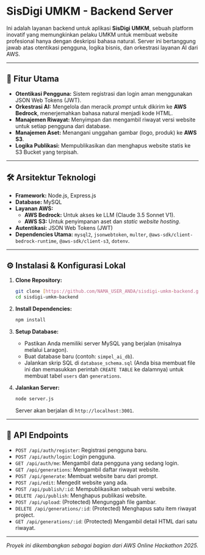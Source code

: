 # SisDigi UMKM - Backend Server

Ini adalah layanan backend untuk aplikasi **SisDigi UMKM**, sebuah platform inovatif yang memungkinkan pelaku UMKM untuk membuat website profesional hanya dengan deskripsi bahasa natural. Server ini bertanggung jawab atas otentikasi pengguna, logika bisnis, dan orkestrasi layanan AI dari AWS.

---

## 🚀 Fitur Utama

- **Otentikasi Pengguna:** Sistem registrasi dan login aman menggunakan JSON Web Tokens (JWT).
- **Orkestrasi AI:** Mengelola dan meracik *prompt* untuk dikirim ke **AWS Bedrock**, menerjemahkan bahasa natural menjadi kode HTML.
- **Manajemen Riwayat:** Menyimpan dan mengambil riwayat versi website untuk setiap pengguna dari database.
- **Manajemen Aset:** Menangani unggahan gambar (logo, produk) ke **AWS S3**.
- **Logika Publikasi:** Mempublikasikan dan menghapus website statis ke S3 Bucket yang terpisah.

---

## 🛠️ Arsitektur Teknologi

- **Framework:** Node.js, Express.js
- **Database:** MySQL
- **Layanan AWS:**
  - **AWS Bedrock:** Untuk akses ke LLM (Claude 3.5 Sonnet V1).
  - **AWS S3:** Untuk penyimpanan aset dan *static website hosting*.
- **Autentikasi:** JSON Web Tokens (JWT)
- **Dependencies Utama:** `mysql2`, `jsonwebtoken`, `multer`, `@aws-sdk/client-bedrock-runtime`, `@aws-sdk/client-s3`, `dotenv`.

---

## ⚙️ Instalasi & Konfigurasi Lokal

1.  **Clone Repository:**
    ```bash
    git clone [https://github.com/NAMA_USER_ANDA/sisdigi-umkm-backend.git](https://github.com/NAMA_USER_ANDA/sisdigi-umkm-backend.git)
    cd sisdigi-umkm-backend
    ```

2.  **Install Dependencies:**
    ```bash
    npm install
    ```

3.  **Setup Database:**
    - Pastikan Anda memiliki server MySQL yang berjalan (misalnya melalui Laragon).
    - Buat database baru (contoh: `simpel_ai_db`).
    - Jalankan skrip SQL di `database_schema.sql` (Anda bisa membuat file ini dan memasukkan perintah `CREATE TABLE` ke dalamnya) untuk membuat tabel `users` dan `generations`.
    

4.  **Jalankan Server:**
    ```bash
    node server.js
    ```
    Server akan berjalan di `http://localhost:3001`.

---

## 📄 API Endpoints

- `POST /api/auth/register`: Registrasi pengguna baru.
- `POST /api/auth/login`: Login pengguna.
- `GET /api/auth/me`: Mengambil data pengguna yang sedang login.
- `GET /api/generations`: Mengambil daftar riwayat website.
- `POST /api/generate`: Membuat website baru dari prompt.
- `POST /api/edit`: Mengedit website yang ada.
- `POST /api/publish/:id`: Mempublikasikan sebuah versi website.
- `DELETE /api/publish`: Menghapus publikasi website.
- `POST /api/upload`: (Protected) Mengunggah file gambar.
- `DELETE /api/generations/:id`: (Protected) Menghapus satu item riwayat project.
- `GET /api/generations/:id`: (Protected) Mengambil detail HTML dari satu riwayat.

---
*Proyek ini dikembangkan sebagai bagian dari AWS Online Hackathon 2025.*
